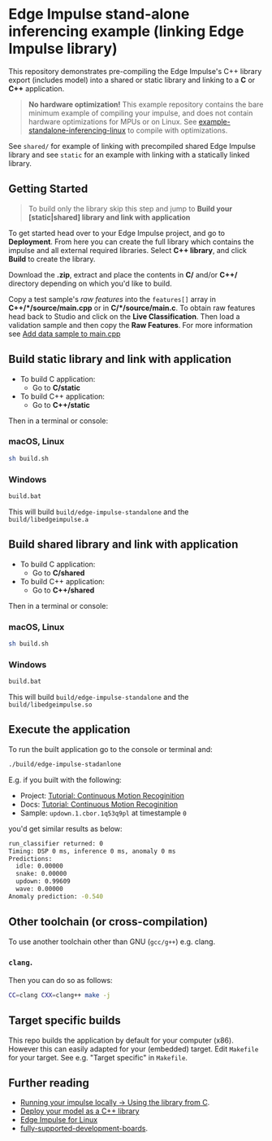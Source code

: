 # Edge Impulse stand-alone inferencing example (linking Edge Impulse library)

This repository demonstrates pre-compiling the Edge Impulse's C++ library export (includes model) into a shared or static library and linking to a **C** or **C++** application.

> **No hardware optimization!** This example repository contains the bare minimum example of compiling your impulse, and does not contain hardware optimizations for MPUs or on Linux. See [example-standalone-inferencing-linux](https://github.com/edgeimpulse/example-standalone-inferencing-linux) to compile with optimizations.

See `shared/` for example of linking with precompiled shared Edge Impulse library and see `static` for an example with linking with a statically linked library.

## Getting Started

> To build only the library skip this step and jump to **Build your [static|shared] library and link with application**

To get started head over to your Edge Impulse project, and go to **Deployment**. From here you can create the full library which contains the impulse and all external required libraries. Select **C++ library**, and click **Build** to create the library.

Download the **.zip**, extract and place the contents in **C/** and/or **C++/** directory depending on which you'd like to build.

Copy a test sample's *raw features* into the `features[]` array in **C++/*/source/main.cpp** or in **C/*/source/main.c**. To obtain raw features head back to Studio and click on the **Live Classification**. Then load a validation sample and then copy the **Raw Features**. For more information see [Add data sample to main.cpp](https://docs.edgeimpulse.com/docs/run-inference/cpp-library/running-your-impulse-locally#add-data-sample-to-main.cpp)


## Build static library and link with application

+ To build C application:
    + Go to **C/static**
+ To build C++ application:
    + Go to **C++/static**

Then in a terminal or console:

### macOS, Linux

``` sh
sh build.sh
```

### Windows

``` sh
build.bat
```

This will build `build/edge-impulse-standalone` and the `build/libedgeimpulse.a`

## Build shared library and link with application

+ To build C application:
    + Go to **C/shared**
+ To build C++ application:
    + Go to **C++/shared**

Then in a terminal or console:

### macOS, Linux

``` sh
sh build.sh
```

### Windows

``` sh
build.bat
```

This will build `build/edge-impulse-standalone` and the `build/libedgeimpulse.so`


## Execute the application

To run the built application go to the console or terminal and:

``` sh
./build/edge-impulse-stadanlone
```

E.g. if you built with the following:

- Project: [Tutorial: Continuous Motion Recoginition](https://studio.edgeimpulse.com/public/14299/latest)
- Docs: [Tutorial: Continuous Motion Recoginition]( https://docs.edgeimpulse.com/docs/tutorials/end-to-end-tutorials/continuous-motion-recognition)
- Sample: `updown.1.cbor.1q53q9pl` at timestample `0`

you'd get similar results as below:

``` sh
run_classifier returned: 0
Timing: DSP 0 ms, inference 0 ms, anomaly 0 ms
Predictions:
  idle: 0.00000
  snake: 0.00000
  updown: 0.99609
  wave: 0.00000
Anomaly prediction: -0.540
```

## Other toolchain (or cross-compilation)

To use another toolchain other than GNU (`gcc/g++`) e.g. clang.

### `clang`.

Then you can do so as follows:

``` sh
CC=clang CXX=clang++ make -j
```

## Target specific builds

This repo builds the application by default for your computer (x86). However this can easily adapted for your (embedded) target. Edit `Makefile` for your target. See e.g. "Target specific" in `Makefile`.


## Further reading

- [Running your impulse locally -> Using the library from C](https://docs.edgeimpulse.com/docs/run-inference/cpp-library/running-your-impulse-locally#using-the-library-from-c).
- [Deploy your model as a C++ library](https://docs.edgeimpulse.com/docs/deployment/running-your-impulse-locally/running-your-impulse-locally)
- [Edge Impulse for Linux](https://docs.edgeimpulse.com/docs/tools/edge-impulse-for-linux)
- [fully-supported-development-boards](https://docs.edgeimpulse.com/docs/development-platforms/fully-supported-development-boards).
